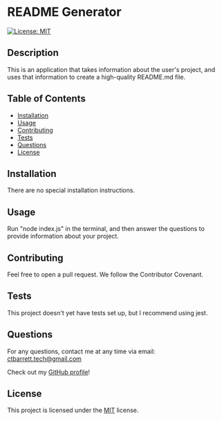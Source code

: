 # README Generator

[![License: MIT](https://img.shields.io/badge/License-MIT-blue.svg)](https://opensource.org/licenses/MIT)

## Description
This is an application that takes  information about the user's project, and uses that information to create a high-quality README.md file.

## Table of Contents
* [Installation](#installation)
* [Usage](#usage)
* [Contributing](#contributing)
* [Tests](#tests)
* [Questions](#questions)
* [License](#license)

## Installation
There are no special installation instructions.

## Usage
Run "node index.js" in the terminal, and then answer the questions to provide information about your project.

## Contributing
Feel free to open a pull request. We follow the Contributor Covenant.

## Tests
This project doesn't yet have tests set up, but I recommend using jest.

## Questions
For any questions, contact me at any time via email: ctbarrett.tech@gmail.com

Check out my [GitHub profile](https://github.com/grinninbarrett)!

## License
This project is licensed under the [MIT](https://opensource.org/licenses/MIT) license.

